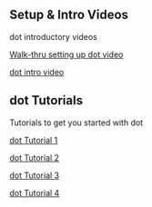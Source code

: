 ## Setup & Intro Videos

dot introductory videos 

[Walk-thru setting up dot video](https://www.youtube.com/watch?v=1nse-mlKPsA)  

[dot intro video](https://youtu.be/jNrXkMRNLGw)

## dot Tutorials 
Tutorials to get you started with dot

[dot Tutorial 1](https://makecode.microbit.org/#tutorial:github:kodely-io/dottutorials/dotstep1)  

[dot Tutorial 2](https://makecode.microbit.org/#tutorial:github:kodely-io/dottutorials/dotstep2)  

[dot Tutorial 3](https://makecode.microbit.org/#tutorial:github:kodely-io/dottutorials/dotstep3)  

[dot Tutorial 4](https://makecode.microbit.org/#tutorial:github:kodely-io/dottutorials/dotstep4)  
